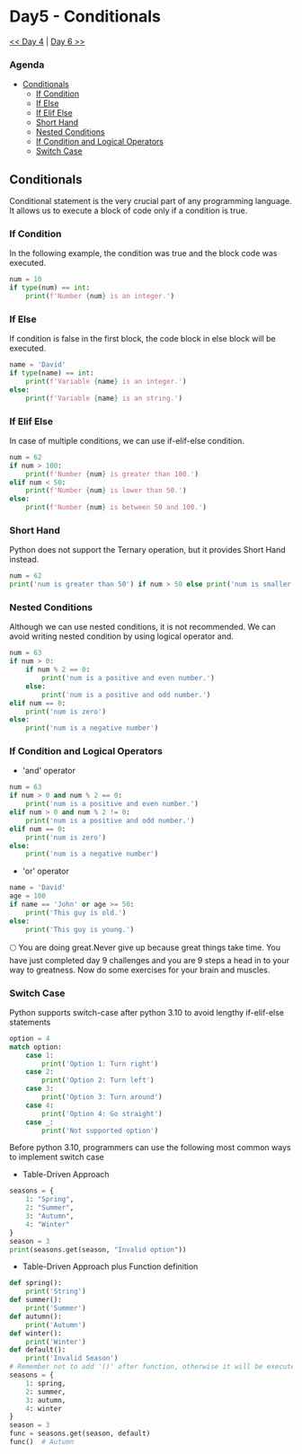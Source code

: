# Day5 - Conditionals
[<< Day 4](../Day4/Day4.md)  |  [Day 6 >>](../Day6/Day6.md)

### Agenda
- [Conditionals](#conditionals)
    - [If Condition](#if-condition)
    - [If Else](#if-else)
    - [If Elif Else](#if-elif-else)
    - [Short Hand](#short-hand)
    - [Nested Conditions](#nested-conditions)
    - [If Condition and Logical Operators](#if-condition-and-logical-operators)
    - [Switch Case](#switch-case)

## Conditionals
Conditional statement is the very crucial part of any programming language. It allows us to execute a block of code only if a condition is true.

### If Condition
In the following example, the condition was true and the block code was executed.

```python
num = 10
if type(num) == int:
    print(f'Number {num} is an integer.')
```

### If Else
If condition is false in the first block, the code block in else block will be executed.

```python
name = 'David'
if type(name) == int:
    print(f'Variable {name} is an integer.')
else:
    print(f'Variable {name} is an string.')
```

### If Elif Else
In case of multiple conditions, we can use if-elif-else condition.

```python
num = 62
if num > 100:
    print(f'Number {num} is greater than 100.')
elif num < 50:
    print(f'Number {num} is lower than 50.')
else:
    print(f'Number {num} is between 50 and 100.')
```

### Short Hand
Python does not support the Ternary operation, but it provides Short Hand instead.

```python
num = 62
print('num is greater than 50') if num > 50 else print('num is smaller than 50') # num is greater than 50
```

### Nested Conditions
Although we can use nested conditions, it is not recommended. We can avoid writing nested condition by using logical operator and.

```python
num = 63
if num > 0:
    if num % 2 == 0:
        print('num is a positive and even number.')
    else:
        print('num is a positive and odd number.')
elif num == 0:
    print('num is zero')
else:
    print('num is a negative number')
```

### If Condition and Logical Operators

- 'and' operator
```python
num = 63
if num > 0 and num % 2 == 0:
    print('num is a positive and even number.')
elif num > 0 and num % 2 != 0:
    print('num is a positive and odd number.')
elif num == 0:
    print('num is zero')
else:
    print('num is a negative number')
```

- 'or' operator
```py
name = 'David'
age = 100
if name == 'John' or age >= 50:
    print('This guy is old.')
else:
    print('This guy is young.')
```

🌕 You are doing great.Never give up because great things take time. You have just completed day 9 challenges and you are 9 steps a head in to your way to greatness. Now do some exercises for your brain and muscles.

### Switch Case
Python supports switch-case after python 3.10 to avoid lengthy if-elif-else statements

```python
option = 4
match option:
    case 1:
        print('Option 1: Turn right')
    case 2:
        print('Option 2: Turn left')
    case 3:
        print('Option 3: Turn around')
    case 4:
        print('Option 4: Go straight')
    case _:
        print('Not supported option')
```

Before python 3.10, programmers can use the following most common ways to implement switch case

- Table-Driven Approach
```python
seasons = {
    1: "Spring",
    2: "Summer",
    3: "Autumn",
    4: "Winter"
}
season = 3
print(seasons.get(season, "Invalid option"))
```

- Table-Driven Approach plus Function definition
```python
def spring():
    print('String')
def summer():
    print('Summer')
def autumn():
    print('Autumn')
def winter():
    print('Winter')
def default():
    print('Invalid Season')
# Remember not to add '()' after function, otherwise it will be executed
seasons = {
    1: spring,
    2: summer,
    3: autumn,
    4: winter
}
season = 3
func = seasons.get(season, default)
func()  # Autumn
```
